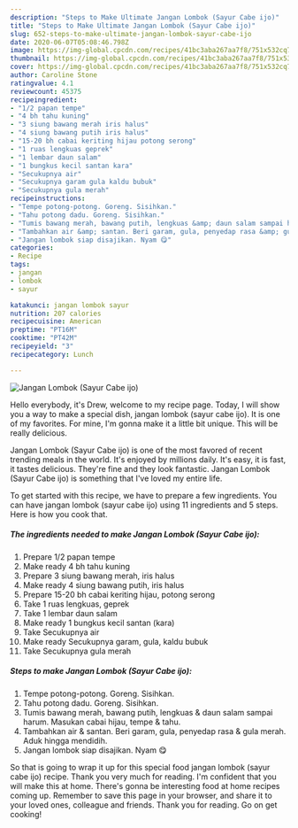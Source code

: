 ```yaml
---
description: "Steps to Make Ultimate Jangan Lombok (Sayur Cabe ijo)"
title: "Steps to Make Ultimate Jangan Lombok (Sayur Cabe ijo)"
slug: 652-steps-to-make-ultimate-jangan-lombok-sayur-cabe-ijo
date: 2020-06-07T05:08:46.798Z
image: https://img-global.cpcdn.com/recipes/41bc3aba267aa7f8/751x532cq70/jangan-lombok-sayur-cabe-ijo-foto-resep-utama.jpg
thumbnail: https://img-global.cpcdn.com/recipes/41bc3aba267aa7f8/751x532cq70/jangan-lombok-sayur-cabe-ijo-foto-resep-utama.jpg
cover: https://img-global.cpcdn.com/recipes/41bc3aba267aa7f8/751x532cq70/jangan-lombok-sayur-cabe-ijo-foto-resep-utama.jpg
author: Caroline Stone
ratingvalue: 4.1
reviewcount: 45375
recipeingredient:
- "1/2 papan tempe"
- "4 bh tahu kuning"
- "3 siung bawang merah iris halus"
- "4 siung bawang putih iris halus"
- "15-20 bh cabai keriting hijau potong serong"
- "1 ruas lengkuas geprek"
- "1 lembar daun salam"
- "1 bungkus kecil santan kara"
- "Secukupnya air"
- "Secukupnya garam gula kaldu bubuk"
- "Secukupnya gula merah"
recipeinstructions:
- "Tempe potong-potong. Goreng. Sisihkan."
- "Tahu potong dadu. Goreng. Sisihkan."
- "Tumis bawang merah, bawang putih, lengkuas &amp; daun salam sampai harum. Masukan cabai hijau, tempe &amp; tahu."
- "Tambahkan air &amp; santan. Beri garam, gula, penyedap rasa &amp; gula merah. Aduk hingga mendidih."
- "Jangan lombok siap disajikan. Nyam 😋"
categories:
- Recipe
tags:
- jangan
- lombok
- sayur

katakunci: jangan lombok sayur 
nutrition: 207 calories
recipecuisine: American
preptime: "PT16M"
cooktime: "PT42M"
recipeyield: "3"
recipecategory: Lunch

---
```



![Jangan Lombok (Sayur Cabe ijo)](https://img-global.cpcdn.com/recipes/41bc3aba267aa7f8/751x532cq70/jangan-lombok-sayur-cabe-ijo-foto-resep-utama.jpg)

Hello everybody, it's Drew, welcome to my recipe page. Today, I will show you a way to make a special dish, jangan lombok (sayur cabe ijo). It is one of my favorites. For mine, I'm gonna make it a little bit unique. This will be really delicious.



Jangan Lombok (Sayur Cabe ijo) is one of the most favored of recent trending meals in the world. It's enjoyed by millions daily. It's easy, it is fast, it tastes delicious. They're fine and they look fantastic. Jangan Lombok (Sayur Cabe ijo) is something that I've loved my entire life.


To get started with this recipe, we have to prepare a few ingredients. You can have jangan lombok (sayur cabe ijo) using 11 ingredients and 5 steps. Here is how you cook that.

<!--inarticleads1-->

##### The ingredients needed to make Jangan Lombok (Sayur Cabe ijo):

1. Prepare 1/2 papan tempe
1. Make ready 4 bh tahu kuning
1. Prepare 3 siung bawang merah, iris halus
1. Make ready 4 siung bawang putih, iris halus
1. Prepare 15-20 bh cabai keriting hijau, potong serong
1. Take 1 ruas lengkuas, geprek
1. Take 1 lembar daun salam
1. Make ready 1 bungkus kecil santan (kara)
1. Take Secukupnya air
1. Make ready Secukupnya garam, gula, kaldu bubuk
1. Take Secukupnya gula merah




<!--inarticleads2-->

##### Steps to make Jangan Lombok (Sayur Cabe ijo):

1. Tempe potong-potong. Goreng. Sisihkan.
1. Tahu potong dadu. Goreng. Sisihkan.
1. Tumis bawang merah, bawang putih, lengkuas &amp; daun salam sampai harum. Masukan cabai hijau, tempe &amp; tahu.
1. Tambahkan air &amp; santan. Beri garam, gula, penyedap rasa &amp; gula merah. Aduk hingga mendidih.
1. Jangan lombok siap disajikan. Nyam 😋




So that is going to wrap it up for this special food jangan lombok (sayur cabe ijo) recipe. Thank you very much for reading. I'm confident that you will make this at home. There's gonna be interesting food at home recipes coming up. Remember to save this page in your browser, and share it to your loved ones, colleague and friends. Thank you for reading. Go on get cooking!
